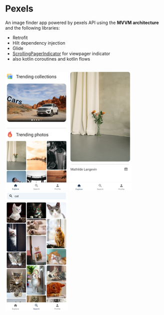 # Pexels

An image finder app powered by pexels API using the **MVVM architecture** and the following libraries:

- Retrofit
- Hilt dependency injection
- Glide
- [ScrollingPagerIndicator](https://github.com/Tinkoff/ScrollingPagerIndicator) for viewpager indicator
- also kotlin coroutines and kotlin flows

 <br>

<img src="readmeAssets/img_scrn_explore.png" alt="explore screen" width="200">

<img src="readmeAssets/img_scrn_details.png" alt="details screen" width="200">

<img src="readmeAssets/img_scrn_search.png" alt="search screen" width="200">
